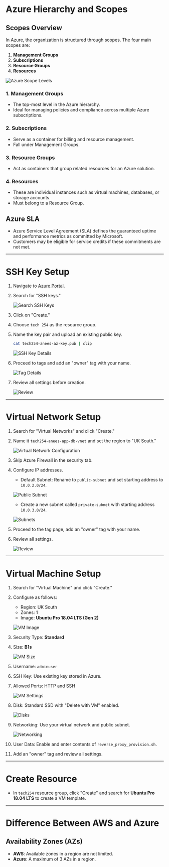 
# Azure Hierarchy and Scopes

## Scopes Overview

In Azure, the organization is structured through scopes. The four main scopes are:

1. **Management Groups**
2. **Subscriptions**
3. **Resource Groups**
4. **Resources**

![Azure Scope Levels](scope-levels.png)

### 1. Management Groups

- The top-most level in the Azure hierarchy.
- Ideal for managing policies and compliance across multiple Azure subscriptions.

### 2. Subscriptions

- Serve as a container for billing and resource management.
- Fall under Management Groups.

### 3. Resource Groups

- Act as containers that group related resources for an Azure solution.

### 4. Resources

- These are individual instances such as virtual machines, databases, or storage accounts.
- Must belong to a Resource Group.

## Azure SLA

- Azure Service Level Agreement (SLA) defines the guaranteed uptime and performance metrics as committed by Microsoft.
- Customers may be eligible for service credits if these commitments are not met.

---

# SSH Key Setup

1. Navigate to [Azure Portal](https://portal.azure.com).
2. Search for "SSH keys."
  
   ![Search SSH Keys](search.PNG)

3. Click on "Create."
4. Choose `tech 254` as the resource group.
5. Name the key pair and upload an existing public key.

   ```bash
   cat tech254-anees-az-key.pub | clip
   ```
   
   ![SSH Key Details](ssh_key.PNG)

6. Proceed to tags and add an "owner" tag with your name.

   ![Tag Details](tag.PNG)

7. Review all settings before creation.

   ![Review](review.PNG)

---

# Virtual Network Setup

1. Search for "Virtual Networks" and click "Create."
2. Name it `tech254-anees-app-db-vnet` and set the region to "UK South."

   ![Virtual Network Configuration](vn_1.PNG)

3. Skip Azure Firewall in the security tab.
4. Configure IP addresses.

   - Default Subnet: Rename to `public-subnet` and set starting address to `10.0.2.0/24`.
  
   ![Public Subnet](public.PNG)

   - Create a new subnet called `private-subnet` with starting address `10.0.3.0/24`.
  
   ![Subnets](subnets.PNG)

5. Proceed to the tag page, add an "owner" tag with your name.
6. Review all settings.

   ![Review](review2.PNG)

---

# Virtual Machine Setup

1. Search for "Virtual Machine" and click "Create."
2. Configure as follows:

   - Region: UK South
   - Zones: 1
   - Image: **Ubuntu Pro 18.04 LTS (Gen 2)**
  
   ![VM Image](image.PNG)

3. Security Type: **Standard**
4. Size: **B1s**

   ![VM Size](size.PNG)

5. Username: `adminuser`
6. SSH Key: Use existing key stored in Azure.
7. Allowed Ports: HTTP and SSH
  
   ![VM Settings](vm_settings.PNG)

8. Disk: Standard SSD with "Delete with VM" enabled.
  
   ![Disks](disks.PNG)

9. Networking: Use your virtual network and public subnet.

   ![Networking](networking.PNG)

10. User Data: Enable and enter contents of `reverse_proxy_provision.sh`.
11. Add an "owner" tag and review all settings.

---

# Create Resource

- In `tech254` resource group, click "Create" and search for **Ubuntu Pro 18.04 LTS** to create a VM template.

---

# Difference Between AWS and Azure

## Availability Zones (AZs)

- **AWS**: Available zones in a region are not limited.
- **Azure**: A maximum of 3 AZs in a region.
